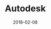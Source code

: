 ---
layout: site
title: "Autodesk"
date: 2018-02-08
categories: [fortune-500]
version: 1.4.8
major: 1
minor: 4
patch: 8
slug: autodesk
link: www.autodesk.com
submitter: lpolepeddi
permalink: /sites/:slug
---